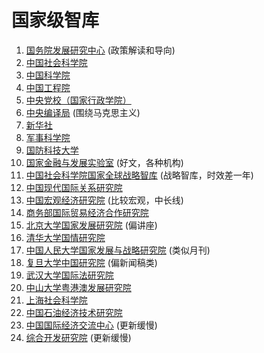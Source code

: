 # 国家级智库

1. [国务院发展研究中心](http://www.drc.gov.cn/)  (政策解读和导向)
1. [中国社会科学院](http://cass.cssn.cn/)
1. [中国科学院](http://www.cas.cn/)
1. [中国工程院](http://www.cae.cn/)
1. [中央党校（国家行政学院）](http://www.ccps.gov.cn/)
1. [中央编译局](http://www.cctb.net/) (围绕马克思主义)
1. [新华社](http://www.xinhuanet.com/)
1. [军事科学院]()
1. [国防科技大学](https://www.nudt.edu.cn/)
1. [国家金融与发展实验室](http://www.nifd.cn/) (好文，各种机构)
1. [中国社会科学院国家全球战略智库](http://nigscass.cssn.cn/) (战略智库，时效差一年)
1. [中国现代国际关系研究院](http://www.cicir.ac.cn/NEW/index.html)
1. [中国宏观经济研究院](http://www.amr.org.cn/) (比较宏观，中长线)
1. [商务部国际贸易经济合作研究院](http://www.caitec.org.cn/)
1. [北京大学国家发展研究院](http://nsd.pku.edu.cn/)  (偏讲座)
1. [清华大学国情研究院](http://www.iccs.tsinghua.edu.cn/)
1. [中国人民大学国家发展与战略研究院](http://nads.ruc.edu.cn/)  (类似月刊)
1. [复旦大学中国研究院](http://www.cifu.fudan.edu.cn/) (偏新闻稿类)
1. [武汉大学国际法研究院](http://translaw.whu.edu.cn/)
1. [中山大学粤港澳发展研究院](http://ygafz.sysu.edu.cn/)
1. [上海社会科学院](https://www.sass.org.cn/)
1. [中国石油经济技术研究院](http://etri.cnpc.com.cn/)
1. [中国国际经济交流中心](http://www.cciee.org.cn/)  (更新缓慢)
1. [综合开发研究院](http://www.cdi.com.cn/) (更新缓慢)